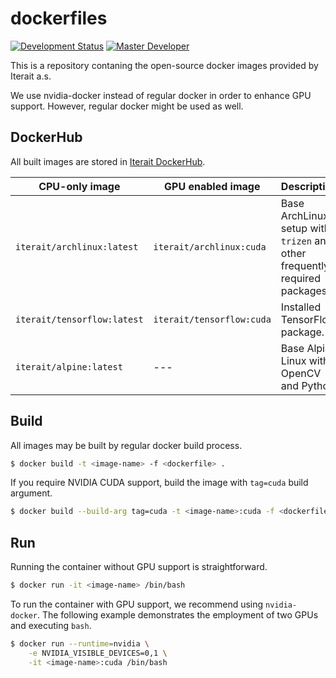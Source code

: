 # dockerfiles
[![Development Status](https://img.shields.io/badge/status-Regular-brightgreen.svg?style=flat)]()
[![Master Developer](https://img.shields.io/badge/master-Petr%20Bělohlávek-lightgrey.svg?style=flat)]()

This is a repository contaning the open-source docker images provided by Iterait a.s.

We use nvidia-docker instead of regular docker in order to enhance GPU support.
However, regular docker might be used as well.

## DockerHub
All built images are stored in [Iterait DockerHub](https://hub.docker.com/r/iterait/).

| CPU-only image                  | GPU enabled image               | Description                                                                |
| ------------------------------- | ------------------------------- | -------------------------------------------------------------------------- |
| `iterait/archlinux:latest`      | `iterait/archlinux:cuda`        | Base ArchLinux setup with `trizen` and other frequently required packages. |
| `iterait/tensorflow:latest`     | `iterait/tensorflow:cuda`       | Installed TensorFlow package.                                              |
| `iterait/alpine:latest`         | ---                             | Base Alpine Linux with OpenCV and Python.                                  |

## Build
All images may be built by regular docker build process.

```bash
$ docker build -t <image-name> -f <dockerfile> .
```

If you require NVIDIA CUDA support, build the image with `tag=cuda` build argument.
```bash
$ docker build --build-arg tag=cuda -t <image-name>:cuda -f <dockerfile> .
```

## Run
Running the container without GPU support is straightforward.
```bash
$ docker run -it <image-name> /bin/bash
```

To run the container with GPU support, we recommend using `nvidia-docker`.
The following example demonstrates the employment of two GPUs and executing `bash`.

```bash
$ docker run --runtime=nvidia \
    -e NVIDIA_VISIBLE_DEVICES=0,1 \
    -it <image-name>:cuda /bin/bash
```
